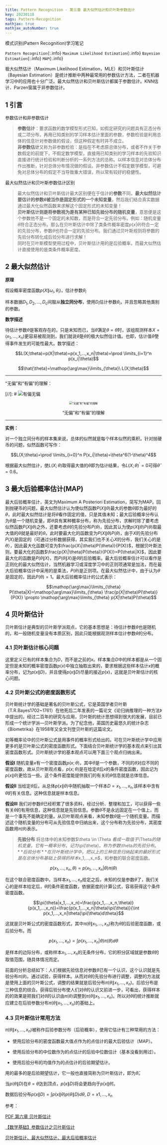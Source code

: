 ```yaml
---
title: Pattern Recognition - 第三章 最大似然估计和贝叶斯参数估计
key: 20230118
tags: Pattern-Recognition
mathjax: true
mathjax_autoNumber: true
---
```


模式识别(Pattern Recognition)学习笔记

`Pattern Recognition`{:.info} `Maximum Likelihood Estimation`{:.info} `Bayesian Estimation`{:.info} `MAP`{:.info}

<!--more-->

极大似然估计（Maximum Likelihood Estimation，MLE）和贝叶斯估计（Bayesian Estimation）是统计推断中两种最常用的参数估计方法，二者在机器学习中的应用也十分广泛。最大似然估计和贝叶斯估计都属于参数估计。KNN估计、Parzen窗属于非参数估计。

## 1 引言

参数估计和非参数估计

> **参数估计**：要求函数的数学模型形式已知，如假定研究的问题具有正态分布或二项分布，再用已知类别的学习样本估计里面的参数，参数检验是利用总体的信息针对参数做的假设，但这种假定有时并不成立。\
> **非参数估计**又称为非参数检验：是指在不考虑原总体分布，或者不作关于参数假定的前提下，不假定数学模型，直接用已知类别的学习样本的先验知识直接进行统计检验和判断分析的一系列方法的总称。以样本信息对总体分布作出推断，针对总体分布情况做的假设。非参数估计不假定数学模型，可避免对总体分布的假定不当导致重大错误，所以常有较好的稳健性。

最大似然估计和贝叶斯参数估计区别

> 最大似然估计和贝叶斯估计最大区别便在于估计的**参数**不同，**最大似然估计要估计的参数$\theta$被当作是固定形式的一个未知变量**，然后我们结合真实数据通过最大化似然函数来求解这个固定形式的未知变量！\
> **贝叶斯估计则是将参数视为是有某种已知先验分布的随机变量**，意思便是这个参数他不是一个固定的未知数，而是符合一定先验分布。例如：随机变量$\theta$符合正态分布。那么在贝叶斯估计中除了类条件概率密度$p(x|\theta)$符合一定的先验分布，参数$\theta$也符合一定的先验分布。我们通过贝叶斯规则将参数的先验分布转化成后验分布进行求解！\
> 同时在贝叶斯模型使用过程中，贝叶斯估计用的是后验概率，而最大似然估计直接使用的是类条件概率密度。

## 2 最大似然估计

**原理**

假设概率密度函数$p(X\|\omega_i,\theta_i)$，估计参数$\theta_i$

样本数据$D_1,D_2,...,D_c$间服从**独立同分布**，使用$D_i$估计参数$\theta_i$，并且忽略其他类别的参数。

**数学描述**

待估计参数$\theta$是客观存在的，只是未知而已，当$\hat{\theta}$满足$\theta=\hat{\theta}$时，该组观测样本$X=(x_1,...,x_n)$更容易被观测到，我们就说$\hat{\theta}$是$\theta$的极大似然估计值。也即，估计值$\hat{\theta}$使得事件发生的可能性最大。数学描述：

$$L(X;\theta)=p(X|\theta)=p(x_1,...,x_n|\theta)=\prod \limits_{i=1}^n p(x_i|\theta)$$

$$\hat{\theta}=\mathop{\arg\max}\limits_{\theta}\ L(X;\theta)$$

---

“无偏”和“有偏”的理解：

[//]: # ![有偏无偏](https://img-blog.csdnimg.cn/4b575f37a77b415e9d5b95fa027c02e0.png)

<center>
<img src="https://img-blog.csdnimg.cn/4b575f37a77b415e9d5b95fa027c02e0.png"
      alt = "“无偏”和“有偏”的理解" style="zoom:60%"/></center>
<center><p>“无偏”和“有偏”的理解</p></center>

---

**实例：**

对一个独立同分布的样本集来说，总体的似然就是每个样本似然的乘积。针对抛硬币的问题，似然函数可写作：

$$L(X;\theta)=\prod \limits_{i=0}^n P(x_i|\theta)=\theta^6(1-\theta)^4$$

根据最大似然估计，使$L(X;\theta)$取得最大值的$\theta$即为估计结果，令$L(X;\theta)^{'}=0$可得$\hat{\theta}=0.6$。

## 3 最大后验概率估计(MAP)

最大后验概率估计，英文为Maximum A Posteriori Estimation，简写为MAP。回到抛硬币的问题，最大似然估计认为使似然函数$P(X\|\theta)$最大的参数$\theta$即为最好的$\theta$，此时最大似然估计是将$\theta$看作固定的值，只是其值未知；最大后验概率分布认为$\theta$是一个随机变量，即$\theta$具有某种概率分布，称为先验分布，求解时除了要考虑似然函数$P(X\|\theta)$之外，还要考虑$\theta$的先验分布$P(\theta)$，因此其认为使$p(X\|\theta)P(\theta)$取最大值的$\theta$就是最好的$\theta$。此时要最大化的函数变为$P(X\|\theta)P(\theta)$，由于$X$的先验分布$P(X)$是固定的（可通过分析数据获得，其实我们也不关心$X$的分布，我们关心的是$\theta$），因此最大化函数可变为$\frac{p(X\|\theta)P(\theta)}{P(X)}$，根据贝叶斯法则，要最大化的函数$\frac{p(X\|\theta)P(\theta)}{P(X)}=P(\theta\|X)$，因此要最大化的函数是$P(\theta\|X)$，而$P(\theta\|X)$是$\theta$的后验概率。最大后验概率估计可以看作是正则化的最大似然估计，当然机器学习或深度学习中的正则项通常是加法，而在最大后验概率估计中采用的是乘法，$P(\theta)$是正则项。在最大似然估计中，由于认为$\theta$是固定的，因此$P(\theta)=1$。最大后验概率估计的公式表示：

$$\mathop{\arg\max}\limits_{\theta} P(\theta|X)=\mathop{\arg\max}\limits_{\theta} \frac{p(X|\theta)P(\theta)}{P(X)} \propto \mathop{\arg\max}\limits_{\theta} p(X|\theta)P(\theta)$$

## 4 贝叶斯估计

贝叶斯估计是典型的贝叶斯学派观点，它的基本思想是：待估计参数$\theta$也是随机的，和一般随机变量没有本质区别，因此只能根据观测样本估计参数$\theta$的分布。

### 4.1 贝叶斯估计核心问题

这里定义已有的样本集合为$D$，而不是之前的$x$。样本集合$D$中的样本都是从一个固定但是未知的概率密度函数$p(x)$中独立抽取出来的，要求根据这些样本估计$x$的概率分布，记为$p(x\|D)$，并且使得$p(x\|D)$尽量的接近$p(x)$，这就是贝叶斯估计的核心问题。

### 4.2 贝叶斯公式的密度函数形式

贝叶斯统计学的基础是著名的贝叶斯公式，它是英国学者贝叶斯（T.R.Bayes1702~1761）在他死后二年发表的一篇论文《论归纳推理的一种方法》中提出的。经过二百年的研究与应用，贝叶斯的统计思想得到很大的发展，目前已形成一个统计学派—贝叶斯学派。为了纪念他，英国历史最悠久的统计杂志《Biometrika》在1958年又全文刊登贝叶斯的这篇论文。

初等概率论中的贝叶斯公式是用事件的概率形式给出的。可在贝叶斯统计学中应用更多的是贝叶斯公式的密度函数形式。下面结合贝叶斯统计学的基本观点来引出其密度函数形式。贝叶斯统计学的基本观点可以用下面三个观点归纳出来。

**假设I** 随机变量$x$有一个密度函数$p(x;\theta)$，其中$\theta$是一个参数，不同的$\theta$对应不同的密度函数，故从贝叶斯观点看，$p(x;\theta)$是在给定$\theta$后$x$的条件密度函数，因此记为$p(x\|\theta)$更恰当一些。这个条件密度能提供我们的有关的$\theta$信息就是总体信息。

**假设II** 当给定$\theta$后，从总体$p(x\|\theta)$中随机抽取一个样本$D=x_1,...,x_n$,该样本中含有$\theta$的有关信息。这种信息就是样本信息。

**假设III** 我们对参数$\theta$已经积累了很多资料，经过分析、整理和加工，可以获得一些有关$\theta$的有用信息，这种信息就是先验信息。参数$\theta$不是永远固定在一个值上，而是一个事先不能确定的量。从贝叶斯观点来看，未知参数$\theta$是一个随机变量。而描述这个随机变量的分布可从先验信息中归纳出来，这个分布称为先验分布，其密度函数用$\pi(\theta)$表示。

>**先验分布**
>将总体中的未知参数$\theta \in \Theta $看成一取值于$\Theta$的随机变量，它有一概率分布，记为$\pi(\theta)$，称为参数$\theta$的先验分布。\
>**后验分布**
>在贝叶斯统计学中，把以上的三种信息归纳起来的最好形式是在总体分布基础上获得的样本$x_1,...,x_n$，和参数的联合密度函数。

$$p(x_1,...,x_n,\theta)=p(x_1,...,x_n|\theta)\pi(\theta)$$

在这个联合密度函数中。当样本$x_1,...,x_n$给定之后，未知的仅是参数$\theta$了，我们关心的是样本给定后，$\theta$的条件密度函数，依据密度的计算公式，容易获得这个条件密度函数。

$$\pi(\theta|x_1,...,x_n)=\frac{p(x_1,...,x_n,\theta)}{p(x_1,...,x_n)}=\frac{p(x_1,...,x_n|\theta)\pi(\theta)}{\int p(x_1,...,x_n|\theta)\pi(\theta)d\theta}$$

这就是贝叶斯公式的密度函数形式，其中$\pi(\theta\|x_1,...,x_n)$称为$\theta$的后验密度函数，或后验分布。而

$$p(x_1,...,x_n)=\int p(x_1,...,x_n|\theta)\pi(\theta)d\theta$$

是样本的边际分布，或称样本$x_1,...,x_n$的无条件分布，它的积分区域就是参数$\theta$的取值范围，随具体情况而定。

前面的分析总结如下：人们根据先验信息对参数$\theta$已有一个认识，这个认识就是先验分布$\pi(\theta)$。通过试验，获得样本。从而对$\theta$的先验分布进行调整，调整的方法就是使用上面的贝叶斯公式，调整的结果就是后验分布$\pi(\theta\|x_1,...,x_n)$。后验分布是三种信息的综合。获得后验分布使人们对$\theta$的认识又前进一步，可看出，获得样本的的效果是把我们对$\theta$的认识由$\pi(\theta)$调整到$\pi(\theta\|x_1,...,x_n)$。所以对$\theta$的统计推断就应建立在后验参数分布$\pi(\theta\|x_1,...,x_n)$的基础上。


### 4.3 贝叶斯估计常用方法

$\pi(\theta\|x_1,...,x_n)$被称作后验参数分布（后验概率），使用它估计有三种常用的方法：

* 使用后验分布的密度函数最大值点作为的点估计的最大后验估计（MAP）。

* 使用后验分布的中位数作为的点估计的后验中位数估计（基本没看到用过）。

* 使用后验分布的均值作为的点估计的后验期望估计。

用的最多的是后验期望估计，它一般也直接简称为贝叶斯估计，即为$\hat{\theta}$。

当$p(\theta\|D)$在$\theta=\hat{\theta}$达到顶点，$p(x\|D)$将会更趋向于$p(x\|\hat{\theta})$。

数据后验分布$p(x\|D)=\int p(x\|\theta)p(\theta\|D)d\theta,\ D=x1,...,x_n$


参考：

[PDF 第六章 贝叶斯估计](http://staff.ustc.edu.cn/~jbs/chapt6.pdf)

[【数学基础】参数估计之贝叶斯估计](https://blog.csdn.net/qq_32742009/article/details/81481680)

[贝叶斯估计、最大似然估计、最大后验概率估计](https://www.jianshu.com/p/9c153d82ba2d)
